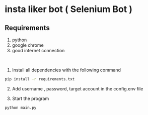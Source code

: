# insta liker bot ( Selenium Bot )

## Requirements
1. python <br/>
2. google chrome <br/>
3. good internet connection <br/>

<br/>

1. Install all dependencies with the following command
```sh
pip install -r requirements.txt
```

2. Add username , password, target account in the config.env file

3. Start the program
```
python main.py
```

